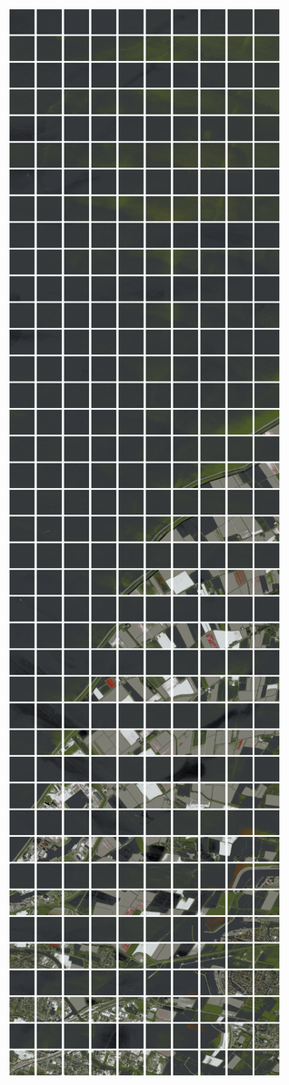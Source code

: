 <html>
<div>
<img src="https://github.com/HakkaTjakka/NL_TILE_MAP/blob/main/18/631/-1071/r.6310.-10710.png" height="44" width="44">
<img src="https://github.com/HakkaTjakka/NL_TILE_MAP/blob/main/18/631/-1071/r.6311.-10710.png" height="44" width="44">
<img src="https://github.com/HakkaTjakka/NL_TILE_MAP/blob/main/18/631/-1071/r.6312.-10710.png" height="44" width="44">
<img src="https://github.com/HakkaTjakka/NL_TILE_MAP/blob/main/18/631/-1071/r.6313.-10710.png" height="44" width="44">
<img src="https://github.com/HakkaTjakka/NL_TILE_MAP/blob/main/18/631/-1071/r.6314.-10710.png" height="44" width="44">
<img src="https://github.com/HakkaTjakka/NL_TILE_MAP/blob/main/18/631/-1071/r.6315.-10710.png" height="44" width="44">
<img src="https://github.com/HakkaTjakka/NL_TILE_MAP/blob/main/18/631/-1071/r.6316.-10710.png" height="44" width="44">
<img src="https://github.com/HakkaTjakka/NL_TILE_MAP/blob/main/18/631/-1071/r.6317.-10710.png" height="44" width="44">
<img src="https://github.com/HakkaTjakka/NL_TILE_MAP/blob/main/18/631/-1071/r.6318.-10710.png" height="44" width="44">
<img src="https://github.com/HakkaTjakka/NL_TILE_MAP/blob/main/18/631/-1071/r.6319.-10710.png" height="44" width="44">
<img src="https://github.com/HakkaTjakka/NL_TILE_MAP/blob/main/18/632/-1071/r.6320.-10710.png" height="44" width="44">
<img src="https://github.com/HakkaTjakka/NL_TILE_MAP/blob/main/18/632/-1071/r.6321.-10710.png" height="44" width="44">
<img src="https://github.com/HakkaTjakka/NL_TILE_MAP/blob/main/18/632/-1071/r.6322.-10710.png" height="44" width="44">
<img src="https://github.com/HakkaTjakka/NL_TILE_MAP/blob/main/18/632/-1071/r.6323.-10710.png" height="44" width="44">
<img src="https://github.com/HakkaTjakka/NL_TILE_MAP/blob/main/18/632/-1071/r.6324.-10710.png" height="44" width="44">
<img src="https://github.com/HakkaTjakka/NL_TILE_MAP/blob/main/18/632/-1071/r.6325.-10710.png" height="44" width="44">
<img src="https://github.com/HakkaTjakka/NL_TILE_MAP/blob/main/18/632/-1071/r.6326.-10710.png" height="44" width="44">
<img src="https://github.com/HakkaTjakka/NL_TILE_MAP/blob/main/18/632/-1071/r.6327.-10710.png" height="44" width="44">
<img src="https://github.com/HakkaTjakka/NL_TILE_MAP/blob/main/18/632/-1071/r.6328.-10710.png" height="44" width="44">
<img src="https://github.com/HakkaTjakka/NL_TILE_MAP/blob/main/18/632/-1071/r.6329.-10710.png" height="44" width="44">
<br>
<img src="https://github.com/HakkaTjakka/NL_TILE_MAP/blob/main/18/631/-1071/r.6310.-10709.png" height="44" width="44">
<img src="https://github.com/HakkaTjakka/NL_TILE_MAP/blob/main/18/631/-1071/r.6311.-10709.png" height="44" width="44">
<img src="https://github.com/HakkaTjakka/NL_TILE_MAP/blob/main/18/631/-1071/r.6312.-10709.png" height="44" width="44">
<img src="https://github.com/HakkaTjakka/NL_TILE_MAP/blob/main/18/631/-1071/r.6313.-10709.png" height="44" width="44">
<img src="https://github.com/HakkaTjakka/NL_TILE_MAP/blob/main/18/631/-1071/r.6314.-10709.png" height="44" width="44">
<img src="https://github.com/HakkaTjakka/NL_TILE_MAP/blob/main/18/631/-1071/r.6315.-10709.png" height="44" width="44">
<img src="https://github.com/HakkaTjakka/NL_TILE_MAP/blob/main/18/631/-1071/r.6316.-10709.png" height="44" width="44">
<img src="https://github.com/HakkaTjakka/NL_TILE_MAP/blob/main/18/631/-1071/r.6317.-10709.png" height="44" width="44">
<img src="https://github.com/HakkaTjakka/NL_TILE_MAP/blob/main/18/631/-1071/r.6318.-10709.png" height="44" width="44">
<img src="https://github.com/HakkaTjakka/NL_TILE_MAP/blob/main/18/631/-1071/r.6319.-10709.png" height="44" width="44">
<img src="https://github.com/HakkaTjakka/NL_TILE_MAP/blob/main/18/632/-1071/r.6320.-10709.png" height="44" width="44">
<img src="https://github.com/HakkaTjakka/NL_TILE_MAP/blob/main/18/632/-1071/r.6321.-10709.png" height="44" width="44">
<img src="https://github.com/HakkaTjakka/NL_TILE_MAP/blob/main/18/632/-1071/r.6322.-10709.png" height="44" width="44">
<img src="https://github.com/HakkaTjakka/NL_TILE_MAP/blob/main/18/632/-1071/r.6323.-10709.png" height="44" width="44">
<img src="https://github.com/HakkaTjakka/NL_TILE_MAP/blob/main/18/632/-1071/r.6324.-10709.png" height="44" width="44">
<img src="https://github.com/HakkaTjakka/NL_TILE_MAP/blob/main/18/632/-1071/r.6325.-10709.png" height="44" width="44">
<img src="https://github.com/HakkaTjakka/NL_TILE_MAP/blob/main/18/632/-1071/r.6326.-10709.png" height="44" width="44">
<img src="https://github.com/HakkaTjakka/NL_TILE_MAP/blob/main/18/632/-1071/r.6327.-10709.png" height="44" width="44">
<img src="https://github.com/HakkaTjakka/NL_TILE_MAP/blob/main/18/632/-1071/r.6328.-10709.png" height="44" width="44">
<img src="https://github.com/HakkaTjakka/NL_TILE_MAP/blob/main/18/632/-1071/r.6329.-10709.png" height="44" width="44">
<br>
<img src="https://github.com/HakkaTjakka/NL_TILE_MAP/blob/main/18/631/-1071/r.6310.-10708.png" height="44" width="44">
<img src="https://github.com/HakkaTjakka/NL_TILE_MAP/blob/main/18/631/-1071/r.6311.-10708.png" height="44" width="44">
<img src="https://github.com/HakkaTjakka/NL_TILE_MAP/blob/main/18/631/-1071/r.6312.-10708.png" height="44" width="44">
<img src="https://github.com/HakkaTjakka/NL_TILE_MAP/blob/main/18/631/-1071/r.6313.-10708.png" height="44" width="44">
<img src="https://github.com/HakkaTjakka/NL_TILE_MAP/blob/main/18/631/-1071/r.6314.-10708.png" height="44" width="44">
<img src="https://github.com/HakkaTjakka/NL_TILE_MAP/blob/main/18/631/-1071/r.6315.-10708.png" height="44" width="44">
<img src="https://github.com/HakkaTjakka/NL_TILE_MAP/blob/main/18/631/-1071/r.6316.-10708.png" height="44" width="44">
<img src="https://github.com/HakkaTjakka/NL_TILE_MAP/blob/main/18/631/-1071/r.6317.-10708.png" height="44" width="44">
<img src="https://github.com/HakkaTjakka/NL_TILE_MAP/blob/main/18/631/-1071/r.6318.-10708.png" height="44" width="44">
<img src="https://github.com/HakkaTjakka/NL_TILE_MAP/blob/main/18/631/-1071/r.6319.-10708.png" height="44" width="44">
<img src="https://github.com/HakkaTjakka/NL_TILE_MAP/blob/main/18/632/-1071/r.6320.-10708.png" height="44" width="44">
<img src="https://github.com/HakkaTjakka/NL_TILE_MAP/blob/main/18/632/-1071/r.6321.-10708.png" height="44" width="44">
<img src="https://github.com/HakkaTjakka/NL_TILE_MAP/blob/main/18/632/-1071/r.6322.-10708.png" height="44" width="44">
<img src="https://github.com/HakkaTjakka/NL_TILE_MAP/blob/main/18/632/-1071/r.6323.-10708.png" height="44" width="44">
<img src="https://github.com/HakkaTjakka/NL_TILE_MAP/blob/main/18/632/-1071/r.6324.-10708.png" height="44" width="44">
<img src="https://github.com/HakkaTjakka/NL_TILE_MAP/blob/main/18/632/-1071/r.6325.-10708.png" height="44" width="44">
<img src="https://github.com/HakkaTjakka/NL_TILE_MAP/blob/main/18/632/-1071/r.6326.-10708.png" height="44" width="44">
<img src="https://github.com/HakkaTjakka/NL_TILE_MAP/blob/main/18/632/-1071/r.6327.-10708.png" height="44" width="44">
<img src="https://github.com/HakkaTjakka/NL_TILE_MAP/blob/main/18/632/-1071/r.6328.-10708.png" height="44" width="44">
<img src="https://github.com/HakkaTjakka/NL_TILE_MAP/blob/main/18/632/-1071/r.6329.-10708.png" height="44" width="44">
<br>
<img src="https://github.com/HakkaTjakka/NL_TILE_MAP/blob/main/18/631/-1071/r.6310.-10707.png" height="44" width="44">
<img src="https://github.com/HakkaTjakka/NL_TILE_MAP/blob/main/18/631/-1071/r.6311.-10707.png" height="44" width="44">
<img src="https://github.com/HakkaTjakka/NL_TILE_MAP/blob/main/18/631/-1071/r.6312.-10707.png" height="44" width="44">
<img src="https://github.com/HakkaTjakka/NL_TILE_MAP/blob/main/18/631/-1071/r.6313.-10707.png" height="44" width="44">
<img src="https://github.com/HakkaTjakka/NL_TILE_MAP/blob/main/18/631/-1071/r.6314.-10707.png" height="44" width="44">
<img src="https://github.com/HakkaTjakka/NL_TILE_MAP/blob/main/18/631/-1071/r.6315.-10707.png" height="44" width="44">
<img src="https://github.com/HakkaTjakka/NL_TILE_MAP/blob/main/18/631/-1071/r.6316.-10707.png" height="44" width="44">
<img src="https://github.com/HakkaTjakka/NL_TILE_MAP/blob/main/18/631/-1071/r.6317.-10707.png" height="44" width="44">
<img src="https://github.com/HakkaTjakka/NL_TILE_MAP/blob/main/18/631/-1071/r.6318.-10707.png" height="44" width="44">
<img src="https://github.com/HakkaTjakka/NL_TILE_MAP/blob/main/18/631/-1071/r.6319.-10707.png" height="44" width="44">
<img src="https://github.com/HakkaTjakka/NL_TILE_MAP/blob/main/18/632/-1071/r.6320.-10707.png" height="44" width="44">
<img src="https://github.com/HakkaTjakka/NL_TILE_MAP/blob/main/18/632/-1071/r.6321.-10707.png" height="44" width="44">
<img src="https://github.com/HakkaTjakka/NL_TILE_MAP/blob/main/18/632/-1071/r.6322.-10707.png" height="44" width="44">
<img src="https://github.com/HakkaTjakka/NL_TILE_MAP/blob/main/18/632/-1071/r.6323.-10707.png" height="44" width="44">
<img src="https://github.com/HakkaTjakka/NL_TILE_MAP/blob/main/18/632/-1071/r.6324.-10707.png" height="44" width="44">
<img src="https://github.com/HakkaTjakka/NL_TILE_MAP/blob/main/18/632/-1071/r.6325.-10707.png" height="44" width="44">
<img src="https://github.com/HakkaTjakka/NL_TILE_MAP/blob/main/18/632/-1071/r.6326.-10707.png" height="44" width="44">
<img src="https://github.com/HakkaTjakka/NL_TILE_MAP/blob/main/18/632/-1071/r.6327.-10707.png" height="44" width="44">
<img src="https://github.com/HakkaTjakka/NL_TILE_MAP/blob/main/18/632/-1071/r.6328.-10707.png" height="44" width="44">
<img src="https://github.com/HakkaTjakka/NL_TILE_MAP/blob/main/18/632/-1071/r.6329.-10707.png" height="44" width="44">
<br>
<img src="https://github.com/HakkaTjakka/NL_TILE_MAP/blob/main/18/631/-1071/r.6310.-10706.png" height="44" width="44">
<img src="https://github.com/HakkaTjakka/NL_TILE_MAP/blob/main/18/631/-1071/r.6311.-10706.png" height="44" width="44">
<img src="https://github.com/HakkaTjakka/NL_TILE_MAP/blob/main/18/631/-1071/r.6312.-10706.png" height="44" width="44">
<img src="https://github.com/HakkaTjakka/NL_TILE_MAP/blob/main/18/631/-1071/r.6313.-10706.png" height="44" width="44">
<img src="https://github.com/HakkaTjakka/NL_TILE_MAP/blob/main/18/631/-1071/r.6314.-10706.png" height="44" width="44">
<img src="https://github.com/HakkaTjakka/NL_TILE_MAP/blob/main/18/631/-1071/r.6315.-10706.png" height="44" width="44">
<img src="https://github.com/HakkaTjakka/NL_TILE_MAP/blob/main/18/631/-1071/r.6316.-10706.png" height="44" width="44">
<img src="https://github.com/HakkaTjakka/NL_TILE_MAP/blob/main/18/631/-1071/r.6317.-10706.png" height="44" width="44">
<img src="https://github.com/HakkaTjakka/NL_TILE_MAP/blob/main/18/631/-1071/r.6318.-10706.png" height="44" width="44">
<img src="https://github.com/HakkaTjakka/NL_TILE_MAP/blob/main/18/631/-1071/r.6319.-10706.png" height="44" width="44">
<img src="https://github.com/HakkaTjakka/NL_TILE_MAP/blob/main/18/632/-1071/r.6320.-10706.png" height="44" width="44">
<img src="https://github.com/HakkaTjakka/NL_TILE_MAP/blob/main/18/632/-1071/r.6321.-10706.png" height="44" width="44">
<img src="https://github.com/HakkaTjakka/NL_TILE_MAP/blob/main/18/632/-1071/r.6322.-10706.png" height="44" width="44">
<img src="https://github.com/HakkaTjakka/NL_TILE_MAP/blob/main/18/632/-1071/r.6323.-10706.png" height="44" width="44">
<img src="https://github.com/HakkaTjakka/NL_TILE_MAP/blob/main/18/632/-1071/r.6324.-10706.png" height="44" width="44">
<img src="https://github.com/HakkaTjakka/NL_TILE_MAP/blob/main/18/632/-1071/r.6325.-10706.png" height="44" width="44">
<img src="https://github.com/HakkaTjakka/NL_TILE_MAP/blob/main/18/632/-1071/r.6326.-10706.png" height="44" width="44">
<img src="https://github.com/HakkaTjakka/NL_TILE_MAP/blob/main/18/632/-1071/r.6327.-10706.png" height="44" width="44">
<img src="https://github.com/HakkaTjakka/NL_TILE_MAP/blob/main/18/632/-1071/r.6328.-10706.png" height="44" width="44">
<img src="https://github.com/HakkaTjakka/NL_TILE_MAP/blob/main/18/632/-1071/r.6329.-10706.png" height="44" width="44">
<br>
<img src="https://github.com/HakkaTjakka/NL_TILE_MAP/blob/main/18/631/-1071/r.6310.-10705.png" height="44" width="44">
<img src="https://github.com/HakkaTjakka/NL_TILE_MAP/blob/main/18/631/-1071/r.6311.-10705.png" height="44" width="44">
<img src="https://github.com/HakkaTjakka/NL_TILE_MAP/blob/main/18/631/-1071/r.6312.-10705.png" height="44" width="44">
<img src="https://github.com/HakkaTjakka/NL_TILE_MAP/blob/main/18/631/-1071/r.6313.-10705.png" height="44" width="44">
<img src="https://github.com/HakkaTjakka/NL_TILE_MAP/blob/main/18/631/-1071/r.6314.-10705.png" height="44" width="44">
<img src="https://github.com/HakkaTjakka/NL_TILE_MAP/blob/main/18/631/-1071/r.6315.-10705.png" height="44" width="44">
<img src="https://github.com/HakkaTjakka/NL_TILE_MAP/blob/main/18/631/-1071/r.6316.-10705.png" height="44" width="44">
<img src="https://github.com/HakkaTjakka/NL_TILE_MAP/blob/main/18/631/-1071/r.6317.-10705.png" height="44" width="44">
<img src="https://github.com/HakkaTjakka/NL_TILE_MAP/blob/main/18/631/-1071/r.6318.-10705.png" height="44" width="44">
<img src="https://github.com/HakkaTjakka/NL_TILE_MAP/blob/main/18/631/-1071/r.6319.-10705.png" height="44" width="44">
<img src="https://github.com/HakkaTjakka/NL_TILE_MAP/blob/main/18/632/-1071/r.6320.-10705.png" height="44" width="44">
<img src="https://github.com/HakkaTjakka/NL_TILE_MAP/blob/main/18/632/-1071/r.6321.-10705.png" height="44" width="44">
<img src="https://github.com/HakkaTjakka/NL_TILE_MAP/blob/main/18/632/-1071/r.6322.-10705.png" height="44" width="44">
<img src="https://github.com/HakkaTjakka/NL_TILE_MAP/blob/main/18/632/-1071/r.6323.-10705.png" height="44" width="44">
<img src="https://github.com/HakkaTjakka/NL_TILE_MAP/blob/main/18/632/-1071/r.6324.-10705.png" height="44" width="44">
<img src="https://github.com/HakkaTjakka/NL_TILE_MAP/blob/main/18/632/-1071/r.6325.-10705.png" height="44" width="44">
<img src="https://github.com/HakkaTjakka/NL_TILE_MAP/blob/main/18/632/-1071/r.6326.-10705.png" height="44" width="44">
<img src="https://github.com/HakkaTjakka/NL_TILE_MAP/blob/main/18/632/-1071/r.6327.-10705.png" height="44" width="44">
<img src="https://github.com/HakkaTjakka/NL_TILE_MAP/blob/main/18/632/-1071/r.6328.-10705.png" height="44" width="44">
<img src="https://github.com/HakkaTjakka/NL_TILE_MAP/blob/main/18/632/-1071/r.6329.-10705.png" height="44" width="44">
<br>
<img src="https://github.com/HakkaTjakka/NL_TILE_MAP/blob/main/18/631/-1071/r.6310.-10704.png" height="44" width="44">
<img src="https://github.com/HakkaTjakka/NL_TILE_MAP/blob/main/18/631/-1071/r.6311.-10704.png" height="44" width="44">
<img src="https://github.com/HakkaTjakka/NL_TILE_MAP/blob/main/18/631/-1071/r.6312.-10704.png" height="44" width="44">
<img src="https://github.com/HakkaTjakka/NL_TILE_MAP/blob/main/18/631/-1071/r.6313.-10704.png" height="44" width="44">
<img src="https://github.com/HakkaTjakka/NL_TILE_MAP/blob/main/18/631/-1071/r.6314.-10704.png" height="44" width="44">
<img src="https://github.com/HakkaTjakka/NL_TILE_MAP/blob/main/18/631/-1071/r.6315.-10704.png" height="44" width="44">
<img src="https://github.com/HakkaTjakka/NL_TILE_MAP/blob/main/18/631/-1071/r.6316.-10704.png" height="44" width="44">
<img src="https://github.com/HakkaTjakka/NL_TILE_MAP/blob/main/18/631/-1071/r.6317.-10704.png" height="44" width="44">
<img src="https://github.com/HakkaTjakka/NL_TILE_MAP/blob/main/18/631/-1071/r.6318.-10704.png" height="44" width="44">
<img src="https://github.com/HakkaTjakka/NL_TILE_MAP/blob/main/18/631/-1071/r.6319.-10704.png" height="44" width="44">
<img src="https://github.com/HakkaTjakka/NL_TILE_MAP/blob/main/18/632/-1071/r.6320.-10704.png" height="44" width="44">
<img src="https://github.com/HakkaTjakka/NL_TILE_MAP/blob/main/18/632/-1071/r.6321.-10704.png" height="44" width="44">
<img src="https://github.com/HakkaTjakka/NL_TILE_MAP/blob/main/18/632/-1071/r.6322.-10704.png" height="44" width="44">
<img src="https://github.com/HakkaTjakka/NL_TILE_MAP/blob/main/18/632/-1071/r.6323.-10704.png" height="44" width="44">
<img src="https://github.com/HakkaTjakka/NL_TILE_MAP/blob/main/18/632/-1071/r.6324.-10704.png" height="44" width="44">
<img src="https://github.com/HakkaTjakka/NL_TILE_MAP/blob/main/18/632/-1071/r.6325.-10704.png" height="44" width="44">
<img src="https://github.com/HakkaTjakka/NL_TILE_MAP/blob/main/18/632/-1071/r.6326.-10704.png" height="44" width="44">
<img src="https://github.com/HakkaTjakka/NL_TILE_MAP/blob/main/18/632/-1071/r.6327.-10704.png" height="44" width="44">
<img src="https://github.com/HakkaTjakka/NL_TILE_MAP/blob/main/18/632/-1071/r.6328.-10704.png" height="44" width="44">
<img src="https://github.com/HakkaTjakka/NL_TILE_MAP/blob/main/18/632/-1071/r.6329.-10704.png" height="44" width="44">
<br>
<img src="https://github.com/HakkaTjakka/NL_TILE_MAP/blob/main/18/631/-1071/r.6310.-10703.png" height="44" width="44">
<img src="https://github.com/HakkaTjakka/NL_TILE_MAP/blob/main/18/631/-1071/r.6311.-10703.png" height="44" width="44">
<img src="https://github.com/HakkaTjakka/NL_TILE_MAP/blob/main/18/631/-1071/r.6312.-10703.png" height="44" width="44">
<img src="https://github.com/HakkaTjakka/NL_TILE_MAP/blob/main/18/631/-1071/r.6313.-10703.png" height="44" width="44">
<img src="https://github.com/HakkaTjakka/NL_TILE_MAP/blob/main/18/631/-1071/r.6314.-10703.png" height="44" width="44">
<img src="https://github.com/HakkaTjakka/NL_TILE_MAP/blob/main/18/631/-1071/r.6315.-10703.png" height="44" width="44">
<img src="https://github.com/HakkaTjakka/NL_TILE_MAP/blob/main/18/631/-1071/r.6316.-10703.png" height="44" width="44">
<img src="https://github.com/HakkaTjakka/NL_TILE_MAP/blob/main/18/631/-1071/r.6317.-10703.png" height="44" width="44">
<img src="https://github.com/HakkaTjakka/NL_TILE_MAP/blob/main/18/631/-1071/r.6318.-10703.png" height="44" width="44">
<img src="https://github.com/HakkaTjakka/NL_TILE_MAP/blob/main/18/631/-1071/r.6319.-10703.png" height="44" width="44">
<img src="https://github.com/HakkaTjakka/NL_TILE_MAP/blob/main/18/632/-1071/r.6320.-10703.png" height="44" width="44">
<img src="https://github.com/HakkaTjakka/NL_TILE_MAP/blob/main/18/632/-1071/r.6321.-10703.png" height="44" width="44">
<img src="https://github.com/HakkaTjakka/NL_TILE_MAP/blob/main/18/632/-1071/r.6322.-10703.png" height="44" width="44">
<img src="https://github.com/HakkaTjakka/NL_TILE_MAP/blob/main/18/632/-1071/r.6323.-10703.png" height="44" width="44">
<img src="https://github.com/HakkaTjakka/NL_TILE_MAP/blob/main/18/632/-1071/r.6324.-10703.png" height="44" width="44">
<img src="https://github.com/HakkaTjakka/NL_TILE_MAP/blob/main/18/632/-1071/r.6325.-10703.png" height="44" width="44">
<img src="https://github.com/HakkaTjakka/NL_TILE_MAP/blob/main/18/632/-1071/r.6326.-10703.png" height="44" width="44">
<img src="https://github.com/HakkaTjakka/NL_TILE_MAP/blob/main/18/632/-1071/r.6327.-10703.png" height="44" width="44">
<img src="https://github.com/HakkaTjakka/NL_TILE_MAP/blob/main/18/632/-1071/r.6328.-10703.png" height="44" width="44">
<img src="https://github.com/HakkaTjakka/NL_TILE_MAP/blob/main/18/632/-1071/r.6329.-10703.png" height="44" width="44">
<br>
<img src="https://github.com/HakkaTjakka/NL_TILE_MAP/blob/main/18/631/-1071/r.6310.-10702.png" height="44" width="44">
<img src="https://github.com/HakkaTjakka/NL_TILE_MAP/blob/main/18/631/-1071/r.6311.-10702.png" height="44" width="44">
<img src="https://github.com/HakkaTjakka/NL_TILE_MAP/blob/main/18/631/-1071/r.6312.-10702.png" height="44" width="44">
<img src="https://github.com/HakkaTjakka/NL_TILE_MAP/blob/main/18/631/-1071/r.6313.-10702.png" height="44" width="44">
<img src="https://github.com/HakkaTjakka/NL_TILE_MAP/blob/main/18/631/-1071/r.6314.-10702.png" height="44" width="44">
<img src="https://github.com/HakkaTjakka/NL_TILE_MAP/blob/main/18/631/-1071/r.6315.-10702.png" height="44" width="44">
<img src="https://github.com/HakkaTjakka/NL_TILE_MAP/blob/main/18/631/-1071/r.6316.-10702.png" height="44" width="44">
<img src="https://github.com/HakkaTjakka/NL_TILE_MAP/blob/main/18/631/-1071/r.6317.-10702.png" height="44" width="44">
<img src="https://github.com/HakkaTjakka/NL_TILE_MAP/blob/main/18/631/-1071/r.6318.-10702.png" height="44" width="44">
<img src="https://github.com/HakkaTjakka/NL_TILE_MAP/blob/main/18/631/-1071/r.6319.-10702.png" height="44" width="44">
<img src="https://github.com/HakkaTjakka/NL_TILE_MAP/blob/main/18/632/-1071/r.6320.-10702.png" height="44" width="44">
<img src="https://github.com/HakkaTjakka/NL_TILE_MAP/blob/main/18/632/-1071/r.6321.-10702.png" height="44" width="44">
<img src="https://github.com/HakkaTjakka/NL_TILE_MAP/blob/main/18/632/-1071/r.6322.-10702.png" height="44" width="44">
<img src="https://github.com/HakkaTjakka/NL_TILE_MAP/blob/main/18/632/-1071/r.6323.-10702.png" height="44" width="44">
<img src="https://github.com/HakkaTjakka/NL_TILE_MAP/blob/main/18/632/-1071/r.6324.-10702.png" height="44" width="44">
<img src="https://github.com/HakkaTjakka/NL_TILE_MAP/blob/main/18/632/-1071/r.6325.-10702.png" height="44" width="44">
<img src="https://github.com/HakkaTjakka/NL_TILE_MAP/blob/main/18/632/-1071/r.6326.-10702.png" height="44" width="44">
<img src="https://github.com/HakkaTjakka/NL_TILE_MAP/blob/main/18/632/-1071/r.6327.-10702.png" height="44" width="44">
<img src="https://github.com/HakkaTjakka/NL_TILE_MAP/blob/main/18/632/-1071/r.6328.-10702.png" height="44" width="44">
<img src="https://github.com/HakkaTjakka/NL_TILE_MAP/blob/main/18/632/-1071/r.6329.-10702.png" height="44" width="44">
<br>
<img src="https://github.com/HakkaTjakka/NL_TILE_MAP/blob/main/18/631/-1071/r.6310.-10701.png" height="44" width="44">
<img src="https://github.com/HakkaTjakka/NL_TILE_MAP/blob/main/18/631/-1071/r.6311.-10701.png" height="44" width="44">
<img src="https://github.com/HakkaTjakka/NL_TILE_MAP/blob/main/18/631/-1071/r.6312.-10701.png" height="44" width="44">
<img src="https://github.com/HakkaTjakka/NL_TILE_MAP/blob/main/18/631/-1071/r.6313.-10701.png" height="44" width="44">
<img src="https://github.com/HakkaTjakka/NL_TILE_MAP/blob/main/18/631/-1071/r.6314.-10701.png" height="44" width="44">
<img src="https://github.com/HakkaTjakka/NL_TILE_MAP/blob/main/18/631/-1071/r.6315.-10701.png" height="44" width="44">
<img src="https://github.com/HakkaTjakka/NL_TILE_MAP/blob/main/18/631/-1071/r.6316.-10701.png" height="44" width="44">
<img src="https://github.com/HakkaTjakka/NL_TILE_MAP/blob/main/18/631/-1071/r.6317.-10701.png" height="44" width="44">
<img src="https://github.com/HakkaTjakka/NL_TILE_MAP/blob/main/18/631/-1071/r.6318.-10701.png" height="44" width="44">
<img src="https://github.com/HakkaTjakka/NL_TILE_MAP/blob/main/18/631/-1071/r.6319.-10701.png" height="44" width="44">
<img src="https://github.com/HakkaTjakka/NL_TILE_MAP/blob/main/18/632/-1071/r.6320.-10701.png" height="44" width="44">
<img src="https://github.com/HakkaTjakka/NL_TILE_MAP/blob/main/18/632/-1071/r.6321.-10701.png" height="44" width="44">
<img src="https://github.com/HakkaTjakka/NL_TILE_MAP/blob/main/18/632/-1071/r.6322.-10701.png" height="44" width="44">
<img src="https://github.com/HakkaTjakka/NL_TILE_MAP/blob/main/18/632/-1071/r.6323.-10701.png" height="44" width="44">
<img src="https://github.com/HakkaTjakka/NL_TILE_MAP/blob/main/18/632/-1071/r.6324.-10701.png" height="44" width="44">
<img src="https://github.com/HakkaTjakka/NL_TILE_MAP/blob/main/18/632/-1071/r.6325.-10701.png" height="44" width="44">
<img src="https://github.com/HakkaTjakka/NL_TILE_MAP/blob/main/18/632/-1071/r.6326.-10701.png" height="44" width="44">
<img src="https://github.com/HakkaTjakka/NL_TILE_MAP/blob/main/18/632/-1071/r.6327.-10701.png" height="44" width="44">
<img src="https://github.com/HakkaTjakka/NL_TILE_MAP/blob/main/18/632/-1071/r.6328.-10701.png" height="44" width="44">
<img src="https://github.com/HakkaTjakka/NL_TILE_MAP/blob/main/18/632/-1071/r.6329.-10701.png" height="44" width="44">
<br>
<img src="https://github.com/HakkaTjakka/NL_TILE_MAP/blob/main/18/631/-1070/r.6310.-10700.png" height="44" width="44">
<img src="https://github.com/HakkaTjakka/NL_TILE_MAP/blob/main/18/631/-1070/r.6311.-10700.png" height="44" width="44">
<img src="https://github.com/HakkaTjakka/NL_TILE_MAP/blob/main/18/631/-1070/r.6312.-10700.png" height="44" width="44">
<img src="https://github.com/HakkaTjakka/NL_TILE_MAP/blob/main/18/631/-1070/r.6313.-10700.png" height="44" width="44">
<img src="https://github.com/HakkaTjakka/NL_TILE_MAP/blob/main/18/631/-1070/r.6314.-10700.png" height="44" width="44">
<img src="https://github.com/HakkaTjakka/NL_TILE_MAP/blob/main/18/631/-1070/r.6315.-10700.png" height="44" width="44">
<img src="https://github.com/HakkaTjakka/NL_TILE_MAP/blob/main/18/631/-1070/r.6316.-10700.png" height="44" width="44">
<img src="https://github.com/HakkaTjakka/NL_TILE_MAP/blob/main/18/631/-1070/r.6317.-10700.png" height="44" width="44">
<img src="https://github.com/HakkaTjakka/NL_TILE_MAP/blob/main/18/631/-1070/r.6318.-10700.png" height="44" width="44">
<img src="https://github.com/HakkaTjakka/NL_TILE_MAP/blob/main/18/631/-1070/r.6319.-10700.png" height="44" width="44">
<img src="https://github.com/HakkaTjakka/NL_TILE_MAP/blob/main/18/632/-1070/r.6320.-10700.png" height="44" width="44">
<img src="https://github.com/HakkaTjakka/NL_TILE_MAP/blob/main/18/632/-1070/r.6321.-10700.png" height="44" width="44">
<img src="https://github.com/HakkaTjakka/NL_TILE_MAP/blob/main/18/632/-1070/r.6322.-10700.png" height="44" width="44">
<img src="https://github.com/HakkaTjakka/NL_TILE_MAP/blob/main/18/632/-1070/r.6323.-10700.png" height="44" width="44">
<img src="https://github.com/HakkaTjakka/NL_TILE_MAP/blob/main/18/632/-1070/r.6324.-10700.png" height="44" width="44">
<img src="https://github.com/HakkaTjakka/NL_TILE_MAP/blob/main/18/632/-1070/r.6325.-10700.png" height="44" width="44">
<img src="https://github.com/HakkaTjakka/NL_TILE_MAP/blob/main/18/632/-1070/r.6326.-10700.png" height="44" width="44">
<img src="https://github.com/HakkaTjakka/NL_TILE_MAP/blob/main/18/632/-1070/r.6327.-10700.png" height="44" width="44">
<img src="https://github.com/HakkaTjakka/NL_TILE_MAP/blob/main/18/632/-1070/r.6328.-10700.png" height="44" width="44">
<img src="https://github.com/HakkaTjakka/NL_TILE_MAP/blob/main/18/632/-1070/r.6329.-10700.png" height="44" width="44">
<br>
<img src="https://github.com/HakkaTjakka/NL_TILE_MAP/blob/main/18/631/-1070/r.6310.-10699.png" height="44" width="44">
<img src="https://github.com/HakkaTjakka/NL_TILE_MAP/blob/main/18/631/-1070/r.6311.-10699.png" height="44" width="44">
<img src="https://github.com/HakkaTjakka/NL_TILE_MAP/blob/main/18/631/-1070/r.6312.-10699.png" height="44" width="44">
<img src="https://github.com/HakkaTjakka/NL_TILE_MAP/blob/main/18/631/-1070/r.6313.-10699.png" height="44" width="44">
<img src="https://github.com/HakkaTjakka/NL_TILE_MAP/blob/main/18/631/-1070/r.6314.-10699.png" height="44" width="44">
<img src="https://github.com/HakkaTjakka/NL_TILE_MAP/blob/main/18/631/-1070/r.6315.-10699.png" height="44" width="44">
<img src="https://github.com/HakkaTjakka/NL_TILE_MAP/blob/main/18/631/-1070/r.6316.-10699.png" height="44" width="44">
<img src="https://github.com/HakkaTjakka/NL_TILE_MAP/blob/main/18/631/-1070/r.6317.-10699.png" height="44" width="44">
<img src="https://github.com/HakkaTjakka/NL_TILE_MAP/blob/main/18/631/-1070/r.6318.-10699.png" height="44" width="44">
<img src="https://github.com/HakkaTjakka/NL_TILE_MAP/blob/main/18/631/-1070/r.6319.-10699.png" height="44" width="44">
<img src="https://github.com/HakkaTjakka/NL_TILE_MAP/blob/main/18/632/-1070/r.6320.-10699.png" height="44" width="44">
<img src="https://github.com/HakkaTjakka/NL_TILE_MAP/blob/main/18/632/-1070/r.6321.-10699.png" height="44" width="44">
<img src="https://github.com/HakkaTjakka/NL_TILE_MAP/blob/main/18/632/-1070/r.6322.-10699.png" height="44" width="44">
<img src="https://github.com/HakkaTjakka/NL_TILE_MAP/blob/main/18/632/-1070/r.6323.-10699.png" height="44" width="44">
<img src="https://github.com/HakkaTjakka/NL_TILE_MAP/blob/main/18/632/-1070/r.6324.-10699.png" height="44" width="44">
<img src="https://github.com/HakkaTjakka/NL_TILE_MAP/blob/main/18/632/-1070/r.6325.-10699.png" height="44" width="44">
<img src="https://github.com/HakkaTjakka/NL_TILE_MAP/blob/main/18/632/-1070/r.6326.-10699.png" height="44" width="44">
<img src="https://github.com/HakkaTjakka/NL_TILE_MAP/blob/main/18/632/-1070/r.6327.-10699.png" height="44" width="44">
<img src="https://github.com/HakkaTjakka/NL_TILE_MAP/blob/main/18/632/-1070/r.6328.-10699.png" height="44" width="44">
<img src="https://github.com/HakkaTjakka/NL_TILE_MAP/blob/main/18/632/-1070/r.6329.-10699.png" height="44" width="44">
<br>
<img src="https://github.com/HakkaTjakka/NL_TILE_MAP/blob/main/18/631/-1070/r.6310.-10698.png" height="44" width="44">
<img src="https://github.com/HakkaTjakka/NL_TILE_MAP/blob/main/18/631/-1070/r.6311.-10698.png" height="44" width="44">
<img src="https://github.com/HakkaTjakka/NL_TILE_MAP/blob/main/18/631/-1070/r.6312.-10698.png" height="44" width="44">
<img src="https://github.com/HakkaTjakka/NL_TILE_MAP/blob/main/18/631/-1070/r.6313.-10698.png" height="44" width="44">
<img src="https://github.com/HakkaTjakka/NL_TILE_MAP/blob/main/18/631/-1070/r.6314.-10698.png" height="44" width="44">
<img src="https://github.com/HakkaTjakka/NL_TILE_MAP/blob/main/18/631/-1070/r.6315.-10698.png" height="44" width="44">
<img src="https://github.com/HakkaTjakka/NL_TILE_MAP/blob/main/18/631/-1070/r.6316.-10698.png" height="44" width="44">
<img src="https://github.com/HakkaTjakka/NL_TILE_MAP/blob/main/18/631/-1070/r.6317.-10698.png" height="44" width="44">
<img src="https://github.com/HakkaTjakka/NL_TILE_MAP/blob/main/18/631/-1070/r.6318.-10698.png" height="44" width="44">
<img src="https://github.com/HakkaTjakka/NL_TILE_MAP/blob/main/18/631/-1070/r.6319.-10698.png" height="44" width="44">
<img src="https://github.com/HakkaTjakka/NL_TILE_MAP/blob/main/18/632/-1070/r.6320.-10698.png" height="44" width="44">
<img src="https://github.com/HakkaTjakka/NL_TILE_MAP/blob/main/18/632/-1070/r.6321.-10698.png" height="44" width="44">
<img src="https://github.com/HakkaTjakka/NL_TILE_MAP/blob/main/18/632/-1070/r.6322.-10698.png" height="44" width="44">
<img src="https://github.com/HakkaTjakka/NL_TILE_MAP/blob/main/18/632/-1070/r.6323.-10698.png" height="44" width="44">
<img src="https://github.com/HakkaTjakka/NL_TILE_MAP/blob/main/18/632/-1070/r.6324.-10698.png" height="44" width="44">
<img src="https://github.com/HakkaTjakka/NL_TILE_MAP/blob/main/18/632/-1070/r.6325.-10698.png" height="44" width="44">
<img src="https://github.com/HakkaTjakka/NL_TILE_MAP/blob/main/18/632/-1070/r.6326.-10698.png" height="44" width="44">
<img src="https://github.com/HakkaTjakka/NL_TILE_MAP/blob/main/18/632/-1070/r.6327.-10698.png" height="44" width="44">
<img src="https://github.com/HakkaTjakka/NL_TILE_MAP/blob/main/18/632/-1070/r.6328.-10698.png" height="44" width="44">
<img src="https://github.com/HakkaTjakka/NL_TILE_MAP/blob/main/18/632/-1070/r.6329.-10698.png" height="44" width="44">
<br>
<img src="https://github.com/HakkaTjakka/NL_TILE_MAP/blob/main/18/631/-1070/r.6310.-10697.png" height="44" width="44">
<img src="https://github.com/HakkaTjakka/NL_TILE_MAP/blob/main/18/631/-1070/r.6311.-10697.png" height="44" width="44">
<img src="https://github.com/HakkaTjakka/NL_TILE_MAP/blob/main/18/631/-1070/r.6312.-10697.png" height="44" width="44">
<img src="https://github.com/HakkaTjakka/NL_TILE_MAP/blob/main/18/631/-1070/r.6313.-10697.png" height="44" width="44">
<img src="https://github.com/HakkaTjakka/NL_TILE_MAP/blob/main/18/631/-1070/r.6314.-10697.png" height="44" width="44">
<img src="https://github.com/HakkaTjakka/NL_TILE_MAP/blob/main/18/631/-1070/r.6315.-10697.png" height="44" width="44">
<img src="https://github.com/HakkaTjakka/NL_TILE_MAP/blob/main/18/631/-1070/r.6316.-10697.png" height="44" width="44">
<img src="https://github.com/HakkaTjakka/NL_TILE_MAP/blob/main/18/631/-1070/r.6317.-10697.png" height="44" width="44">
<img src="https://github.com/HakkaTjakka/NL_TILE_MAP/blob/main/18/631/-1070/r.6318.-10697.png" height="44" width="44">
<img src="https://github.com/HakkaTjakka/NL_TILE_MAP/blob/main/18/631/-1070/r.6319.-10697.png" height="44" width="44">
<img src="https://github.com/HakkaTjakka/NL_TILE_MAP/blob/main/18/632/-1070/r.6320.-10697.png" height="44" width="44">
<img src="https://github.com/HakkaTjakka/NL_TILE_MAP/blob/main/18/632/-1070/r.6321.-10697.png" height="44" width="44">
<img src="https://github.com/HakkaTjakka/NL_TILE_MAP/blob/main/18/632/-1070/r.6322.-10697.png" height="44" width="44">
<img src="https://github.com/HakkaTjakka/NL_TILE_MAP/blob/main/18/632/-1070/r.6323.-10697.png" height="44" width="44">
<img src="https://github.com/HakkaTjakka/NL_TILE_MAP/blob/main/18/632/-1070/r.6324.-10697.png" height="44" width="44">
<img src="https://github.com/HakkaTjakka/NL_TILE_MAP/blob/main/18/632/-1070/r.6325.-10697.png" height="44" width="44">
<img src="https://github.com/HakkaTjakka/NL_TILE_MAP/blob/main/18/632/-1070/r.6326.-10697.png" height="44" width="44">
<img src="https://github.com/HakkaTjakka/NL_TILE_MAP/blob/main/18/632/-1070/r.6327.-10697.png" height="44" width="44">
<img src="https://github.com/HakkaTjakka/NL_TILE_MAP/blob/main/18/632/-1070/r.6328.-10697.png" height="44" width="44">
<img src="https://github.com/HakkaTjakka/NL_TILE_MAP/blob/main/18/632/-1070/r.6329.-10697.png" height="44" width="44">
<br>
<img src="https://github.com/HakkaTjakka/NL_TILE_MAP/blob/main/18/631/-1070/r.6310.-10696.png" height="44" width="44">
<img src="https://github.com/HakkaTjakka/NL_TILE_MAP/blob/main/18/631/-1070/r.6311.-10696.png" height="44" width="44">
<img src="https://github.com/HakkaTjakka/NL_TILE_MAP/blob/main/18/631/-1070/r.6312.-10696.png" height="44" width="44">
<img src="https://github.com/HakkaTjakka/NL_TILE_MAP/blob/main/18/631/-1070/r.6313.-10696.png" height="44" width="44">
<img src="https://github.com/HakkaTjakka/NL_TILE_MAP/blob/main/18/631/-1070/r.6314.-10696.png" height="44" width="44">
<img src="https://github.com/HakkaTjakka/NL_TILE_MAP/blob/main/18/631/-1070/r.6315.-10696.png" height="44" width="44">
<img src="https://github.com/HakkaTjakka/NL_TILE_MAP/blob/main/18/631/-1070/r.6316.-10696.png" height="44" width="44">
<img src="https://github.com/HakkaTjakka/NL_TILE_MAP/blob/main/18/631/-1070/r.6317.-10696.png" height="44" width="44">
<img src="https://github.com/HakkaTjakka/NL_TILE_MAP/blob/main/18/631/-1070/r.6318.-10696.png" height="44" width="44">
<img src="https://github.com/HakkaTjakka/NL_TILE_MAP/blob/main/18/631/-1070/r.6319.-10696.png" height="44" width="44">
<img src="https://github.com/HakkaTjakka/NL_TILE_MAP/blob/main/18/632/-1070/r.6320.-10696.png" height="44" width="44">
<img src="https://github.com/HakkaTjakka/NL_TILE_MAP/blob/main/18/632/-1070/r.6321.-10696.png" height="44" width="44">
<img src="https://github.com/HakkaTjakka/NL_TILE_MAP/blob/main/18/632/-1070/r.6322.-10696.png" height="44" width="44">
<img src="https://github.com/HakkaTjakka/NL_TILE_MAP/blob/main/18/632/-1070/r.6323.-10696.png" height="44" width="44">
<img src="https://github.com/HakkaTjakka/NL_TILE_MAP/blob/main/18/632/-1070/r.6324.-10696.png" height="44" width="44">
<img src="https://github.com/HakkaTjakka/NL_TILE_MAP/blob/main/18/632/-1070/r.6325.-10696.png" height="44" width="44">
<img src="https://github.com/HakkaTjakka/NL_TILE_MAP/blob/main/18/632/-1070/r.6326.-10696.png" height="44" width="44">
<img src="https://github.com/HakkaTjakka/NL_TILE_MAP/blob/main/18/632/-1070/r.6327.-10696.png" height="44" width="44">
<img src="https://github.com/HakkaTjakka/NL_TILE_MAP/blob/main/18/632/-1070/r.6328.-10696.png" height="44" width="44">
<img src="https://github.com/HakkaTjakka/NL_TILE_MAP/blob/main/18/632/-1070/r.6329.-10696.png" height="44" width="44">
<br>
<img src="https://github.com/HakkaTjakka/NL_TILE_MAP/blob/main/18/631/-1070/r.6310.-10695.png" height="44" width="44">
<img src="https://github.com/HakkaTjakka/NL_TILE_MAP/blob/main/18/631/-1070/r.6311.-10695.png" height="44" width="44">
<img src="https://github.com/HakkaTjakka/NL_TILE_MAP/blob/main/18/631/-1070/r.6312.-10695.png" height="44" width="44">
<img src="https://github.com/HakkaTjakka/NL_TILE_MAP/blob/main/18/631/-1070/r.6313.-10695.png" height="44" width="44">
<img src="https://github.com/HakkaTjakka/NL_TILE_MAP/blob/main/18/631/-1070/r.6314.-10695.png" height="44" width="44">
<img src="https://github.com/HakkaTjakka/NL_TILE_MAP/blob/main/18/631/-1070/r.6315.-10695.png" height="44" width="44">
<img src="https://github.com/HakkaTjakka/NL_TILE_MAP/blob/main/18/631/-1070/r.6316.-10695.png" height="44" width="44">
<img src="https://github.com/HakkaTjakka/NL_TILE_MAP/blob/main/18/631/-1070/r.6317.-10695.png" height="44" width="44">
<img src="https://github.com/HakkaTjakka/NL_TILE_MAP/blob/main/18/631/-1070/r.6318.-10695.png" height="44" width="44">
<img src="https://github.com/HakkaTjakka/NL_TILE_MAP/blob/main/18/631/-1070/r.6319.-10695.png" height="44" width="44">
<img src="https://github.com/HakkaTjakka/NL_TILE_MAP/blob/main/18/632/-1070/r.6320.-10695.png" height="44" width="44">
<img src="https://github.com/HakkaTjakka/NL_TILE_MAP/blob/main/18/632/-1070/r.6321.-10695.png" height="44" width="44">
<img src="https://github.com/HakkaTjakka/NL_TILE_MAP/blob/main/18/632/-1070/r.6322.-10695.png" height="44" width="44">
<img src="https://github.com/HakkaTjakka/NL_TILE_MAP/blob/main/18/632/-1070/r.6323.-10695.png" height="44" width="44">
<img src="https://github.com/HakkaTjakka/NL_TILE_MAP/blob/main/18/632/-1070/r.6324.-10695.png" height="44" width="44">
<img src="https://github.com/HakkaTjakka/NL_TILE_MAP/blob/main/18/632/-1070/r.6325.-10695.png" height="44" width="44">
<img src="https://github.com/HakkaTjakka/NL_TILE_MAP/blob/main/18/632/-1070/r.6326.-10695.png" height="44" width="44">
<img src="https://github.com/HakkaTjakka/NL_TILE_MAP/blob/main/18/632/-1070/r.6327.-10695.png" height="44" width="44">
<img src="https://github.com/HakkaTjakka/NL_TILE_MAP/blob/main/18/632/-1070/r.6328.-10695.png" height="44" width="44">
<img src="https://github.com/HakkaTjakka/NL_TILE_MAP/blob/main/18/632/-1070/r.6329.-10695.png" height="44" width="44">
<br>
<img src="https://github.com/HakkaTjakka/NL_TILE_MAP/blob/main/18/631/-1070/r.6310.-10694.png" height="44" width="44">
<img src="https://github.com/HakkaTjakka/NL_TILE_MAP/blob/main/18/631/-1070/r.6311.-10694.png" height="44" width="44">
<img src="https://github.com/HakkaTjakka/NL_TILE_MAP/blob/main/18/631/-1070/r.6312.-10694.png" height="44" width="44">
<img src="https://github.com/HakkaTjakka/NL_TILE_MAP/blob/main/18/631/-1070/r.6313.-10694.png" height="44" width="44">
<img src="https://github.com/HakkaTjakka/NL_TILE_MAP/blob/main/18/631/-1070/r.6314.-10694.png" height="44" width="44">
<img src="https://github.com/HakkaTjakka/NL_TILE_MAP/blob/main/18/631/-1070/r.6315.-10694.png" height="44" width="44">
<img src="https://github.com/HakkaTjakka/NL_TILE_MAP/blob/main/18/631/-1070/r.6316.-10694.png" height="44" width="44">
<img src="https://github.com/HakkaTjakka/NL_TILE_MAP/blob/main/18/631/-1070/r.6317.-10694.png" height="44" width="44">
<img src="https://github.com/HakkaTjakka/NL_TILE_MAP/blob/main/18/631/-1070/r.6318.-10694.png" height="44" width="44">
<img src="https://github.com/HakkaTjakka/NL_TILE_MAP/blob/main/18/631/-1070/r.6319.-10694.png" height="44" width="44">
<img src="https://github.com/HakkaTjakka/NL_TILE_MAP/blob/main/18/632/-1070/r.6320.-10694.png" height="44" width="44">
<img src="https://github.com/HakkaTjakka/NL_TILE_MAP/blob/main/18/632/-1070/r.6321.-10694.png" height="44" width="44">
<img src="https://github.com/HakkaTjakka/NL_TILE_MAP/blob/main/18/632/-1070/r.6322.-10694.png" height="44" width="44">
<img src="https://github.com/HakkaTjakka/NL_TILE_MAP/blob/main/18/632/-1070/r.6323.-10694.png" height="44" width="44">
<img src="https://github.com/HakkaTjakka/NL_TILE_MAP/blob/main/18/632/-1070/r.6324.-10694.png" height="44" width="44">
<img src="https://github.com/HakkaTjakka/NL_TILE_MAP/blob/main/18/632/-1070/r.6325.-10694.png" height="44" width="44">
<img src="https://github.com/HakkaTjakka/NL_TILE_MAP/blob/main/18/632/-1070/r.6326.-10694.png" height="44" width="44">
<img src="https://github.com/HakkaTjakka/NL_TILE_MAP/blob/main/18/632/-1070/r.6327.-10694.png" height="44" width="44">
<img src="https://github.com/HakkaTjakka/NL_TILE_MAP/blob/main/18/632/-1070/r.6328.-10694.png" height="44" width="44">
<img src="https://github.com/HakkaTjakka/NL_TILE_MAP/blob/main/18/632/-1070/r.6329.-10694.png" height="44" width="44">
<br>
<img src="https://github.com/HakkaTjakka/NL_TILE_MAP/blob/main/18/631/-1070/r.6310.-10693.png" height="44" width="44">
<img src="https://github.com/HakkaTjakka/NL_TILE_MAP/blob/main/18/631/-1070/r.6311.-10693.png" height="44" width="44">
<img src="https://github.com/HakkaTjakka/NL_TILE_MAP/blob/main/18/631/-1070/r.6312.-10693.png" height="44" width="44">
<img src="https://github.com/HakkaTjakka/NL_TILE_MAP/blob/main/18/631/-1070/r.6313.-10693.png" height="44" width="44">
<img src="https://github.com/HakkaTjakka/NL_TILE_MAP/blob/main/18/631/-1070/r.6314.-10693.png" height="44" width="44">
<img src="https://github.com/HakkaTjakka/NL_TILE_MAP/blob/main/18/631/-1070/r.6315.-10693.png" height="44" width="44">
<img src="https://github.com/HakkaTjakka/NL_TILE_MAP/blob/main/18/631/-1070/r.6316.-10693.png" height="44" width="44">
<img src="https://github.com/HakkaTjakka/NL_TILE_MAP/blob/main/18/631/-1070/r.6317.-10693.png" height="44" width="44">
<img src="https://github.com/HakkaTjakka/NL_TILE_MAP/blob/main/18/631/-1070/r.6318.-10693.png" height="44" width="44">
<img src="https://github.com/HakkaTjakka/NL_TILE_MAP/blob/main/18/631/-1070/r.6319.-10693.png" height="44" width="44">
<img src="https://github.com/HakkaTjakka/NL_TILE_MAP/blob/main/18/632/-1070/r.6320.-10693.png" height="44" width="44">
<img src="https://github.com/HakkaTjakka/NL_TILE_MAP/blob/main/18/632/-1070/r.6321.-10693.png" height="44" width="44">
<img src="https://github.com/HakkaTjakka/NL_TILE_MAP/blob/main/18/632/-1070/r.6322.-10693.png" height="44" width="44">
<img src="https://github.com/HakkaTjakka/NL_TILE_MAP/blob/main/18/632/-1070/r.6323.-10693.png" height="44" width="44">
<img src="https://github.com/HakkaTjakka/NL_TILE_MAP/blob/main/18/632/-1070/r.6324.-10693.png" height="44" width="44">
<img src="https://github.com/HakkaTjakka/NL_TILE_MAP/blob/main/18/632/-1070/r.6325.-10693.png" height="44" width="44">
<img src="https://github.com/HakkaTjakka/NL_TILE_MAP/blob/main/18/632/-1070/r.6326.-10693.png" height="44" width="44">
<img src="https://github.com/HakkaTjakka/NL_TILE_MAP/blob/main/18/632/-1070/r.6327.-10693.png" height="44" width="44">
<img src="https://github.com/HakkaTjakka/NL_TILE_MAP/blob/main/18/632/-1070/r.6328.-10693.png" height="44" width="44">
<img src="https://github.com/HakkaTjakka/NL_TILE_MAP/blob/main/18/632/-1070/r.6329.-10693.png" height="44" width="44">
<br>
<img src="https://github.com/HakkaTjakka/NL_TILE_MAP/blob/main/18/631/-1070/r.6310.-10692.png" height="44" width="44">
<img src="https://github.com/HakkaTjakka/NL_TILE_MAP/blob/main/18/631/-1070/r.6311.-10692.png" height="44" width="44">
<img src="https://github.com/HakkaTjakka/NL_TILE_MAP/blob/main/18/631/-1070/r.6312.-10692.png" height="44" width="44">
<img src="https://github.com/HakkaTjakka/NL_TILE_MAP/blob/main/18/631/-1070/r.6313.-10692.png" height="44" width="44">
<img src="https://github.com/HakkaTjakka/NL_TILE_MAP/blob/main/18/631/-1070/r.6314.-10692.png" height="44" width="44">
<img src="https://github.com/HakkaTjakka/NL_TILE_MAP/blob/main/18/631/-1070/r.6315.-10692.png" height="44" width="44">
<img src="https://github.com/HakkaTjakka/NL_TILE_MAP/blob/main/18/631/-1070/r.6316.-10692.png" height="44" width="44">
<img src="https://github.com/HakkaTjakka/NL_TILE_MAP/blob/main/18/631/-1070/r.6317.-10692.png" height="44" width="44">
<img src="https://github.com/HakkaTjakka/NL_TILE_MAP/blob/main/18/631/-1070/r.6318.-10692.png" height="44" width="44">
<img src="https://github.com/HakkaTjakka/NL_TILE_MAP/blob/main/18/631/-1070/r.6319.-10692.png" height="44" width="44">
<img src="https://github.com/HakkaTjakka/NL_TILE_MAP/blob/main/18/632/-1070/r.6320.-10692.png" height="44" width="44">
<img src="https://github.com/HakkaTjakka/NL_TILE_MAP/blob/main/18/632/-1070/r.6321.-10692.png" height="44" width="44">
<img src="https://github.com/HakkaTjakka/NL_TILE_MAP/blob/main/18/632/-1070/r.6322.-10692.png" height="44" width="44">
<img src="https://github.com/HakkaTjakka/NL_TILE_MAP/blob/main/18/632/-1070/r.6323.-10692.png" height="44" width="44">
<img src="https://github.com/HakkaTjakka/NL_TILE_MAP/blob/main/18/632/-1070/r.6324.-10692.png" height="44" width="44">
<img src="https://github.com/HakkaTjakka/NL_TILE_MAP/blob/main/18/632/-1070/r.6325.-10692.png" height="44" width="44">
<img src="https://github.com/HakkaTjakka/NL_TILE_MAP/blob/main/18/632/-1070/r.6326.-10692.png" height="44" width="44">
<img src="https://github.com/HakkaTjakka/NL_TILE_MAP/blob/main/18/632/-1070/r.6327.-10692.png" height="44" width="44">
<img src="https://github.com/HakkaTjakka/NL_TILE_MAP/blob/main/18/632/-1070/r.6328.-10692.png" height="44" width="44">
<img src="https://github.com/HakkaTjakka/NL_TILE_MAP/blob/main/18/632/-1070/r.6329.-10692.png" height="44" width="44">
<br>
<img src="https://github.com/HakkaTjakka/NL_TILE_MAP/blob/main/18/631/-1070/r.6310.-10691.png" height="44" width="44">
<img src="https://github.com/HakkaTjakka/NL_TILE_MAP/blob/main/18/631/-1070/r.6311.-10691.png" height="44" width="44">
<img src="https://github.com/HakkaTjakka/NL_TILE_MAP/blob/main/18/631/-1070/r.6312.-10691.png" height="44" width="44">
<img src="https://github.com/HakkaTjakka/NL_TILE_MAP/blob/main/18/631/-1070/r.6313.-10691.png" height="44" width="44">
<img src="https://github.com/HakkaTjakka/NL_TILE_MAP/blob/main/18/631/-1070/r.6314.-10691.png" height="44" width="44">
<img src="https://github.com/HakkaTjakka/NL_TILE_MAP/blob/main/18/631/-1070/r.6315.-10691.png" height="44" width="44">
<img src="https://github.com/HakkaTjakka/NL_TILE_MAP/blob/main/18/631/-1070/r.6316.-10691.png" height="44" width="44">
<img src="https://github.com/HakkaTjakka/NL_TILE_MAP/blob/main/18/631/-1070/r.6317.-10691.png" height="44" width="44">
<img src="https://github.com/HakkaTjakka/NL_TILE_MAP/blob/main/18/631/-1070/r.6318.-10691.png" height="44" width="44">
<img src="https://github.com/HakkaTjakka/NL_TILE_MAP/blob/main/18/631/-1070/r.6319.-10691.png" height="44" width="44">
<img src="https://github.com/HakkaTjakka/NL_TILE_MAP/blob/main/18/632/-1070/r.6320.-10691.png" height="44" width="44">
<img src="https://github.com/HakkaTjakka/NL_TILE_MAP/blob/main/18/632/-1070/r.6321.-10691.png" height="44" width="44">
<img src="https://github.com/HakkaTjakka/NL_TILE_MAP/blob/main/18/632/-1070/r.6322.-10691.png" height="44" width="44">
<img src="https://github.com/HakkaTjakka/NL_TILE_MAP/blob/main/18/632/-1070/r.6323.-10691.png" height="44" width="44">
<img src="https://github.com/HakkaTjakka/NL_TILE_MAP/blob/main/18/632/-1070/r.6324.-10691.png" height="44" width="44">
<img src="https://github.com/HakkaTjakka/NL_TILE_MAP/blob/main/18/632/-1070/r.6325.-10691.png" height="44" width="44">
<img src="https://github.com/HakkaTjakka/NL_TILE_MAP/blob/main/18/632/-1070/r.6326.-10691.png" height="44" width="44">
<img src="https://github.com/HakkaTjakka/NL_TILE_MAP/blob/main/18/632/-1070/r.6327.-10691.png" height="44" width="44">
<img src="https://github.com/HakkaTjakka/NL_TILE_MAP/blob/main/18/632/-1070/r.6328.-10691.png" height="44" width="44">
<img src="https://github.com/HakkaTjakka/NL_TILE_MAP/blob/main/18/632/-1070/r.6329.-10691.png" height="44" width="44">
<br>
</div>
</html>
